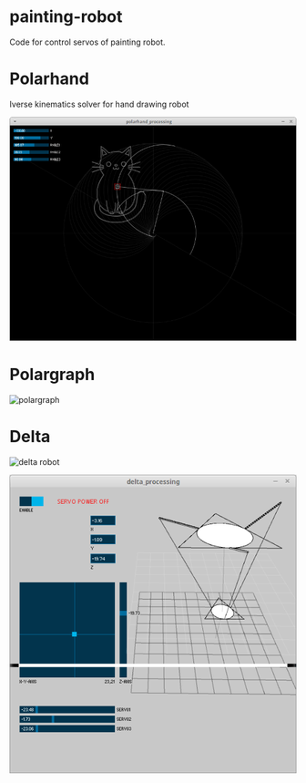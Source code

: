 # painting-robot
Code for control servos of painting robot.

# Polarhand

Iverse kinematics solver for hand drawing robot

![polargraph](https://raw.githubusercontent.com/peko/painting-robot/master/polarhand/processing.png)

# Polargraph

![polargraph](http://img.youtube.com/vi/Mnwpy-2SXUU/0.jpg)

# Delta

![delta robot](http://img.youtube.com/vi/FBkr9hXcAdI/maxresdefault.jpg)

![delta processing math](https://raw.githubusercontent.com/peko/painting-robot/master/delta/delta_processing/screenshoot.png)
